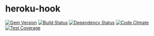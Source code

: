 heroku-hook
===========
[![Gem Version](http://img.shields.io/gem/dt/heroku-hook.svg?style=flat)](https://rubygems.org/gems/heroku-hook)
[![Build Status](https://travis-ci.org/ajgon/heroku-hook.svg)](https://travis-ci.org/ajgon/heroku-hook) 
[![Dependency Status](https://gemnasium.com/ajgon/heroku-hook.png)](https://gemnasium.com/ajgon/heroku-hook)
[![Code Climate](https://codeclimate.com/github/ajgon/heroku-hook/badges/gpa.svg)](https://codeclimate.com/github/ajgon/heroku-hook) 
[![Test Coverage](https://codeclimate.com/github/ajgon/heroku-hook/badges/coverage.svg)](https://codeclimate.com/github/ajgon/heroku-hook)
